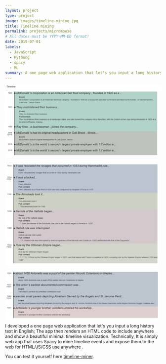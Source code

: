 ```yaml
---
layout: project
type: project
image: images/timeline-mining.jpg
title: Timeline mining
permalink: projects/micromouse
# All dates must be YYYY-MM-DD format!
date: 2019-07-01
labels:
  - JavaScript
  - Pythong
  - spacy
  - ML
summary: A one page web application that let's you input a long history text in English and generate a beautiful minimal timeline visualization.
---
```


<div class="ui small rounded images">
  <img class="ui image" src="../images/timeline-mcdonalds.PNG">
  <img class="ui image" src="../images/timeline-annaba.PNG">
  <img class="ui image" src="../images/timeline-antonello_da_Messina.PNG">
</div>
I developed a one page web application that let's you input a long history text in English; The app then renders an HTML code to include anywhere and show a beautiful minimal timeline visualization.
Technically, It is simply web app that uses Spacy to mine timeline events and expose them to the web for HTML/JS/CSS use anywhere .

You can test it yourself here [timeline-miner](https://timeline-miner.herokuapp.com/).




